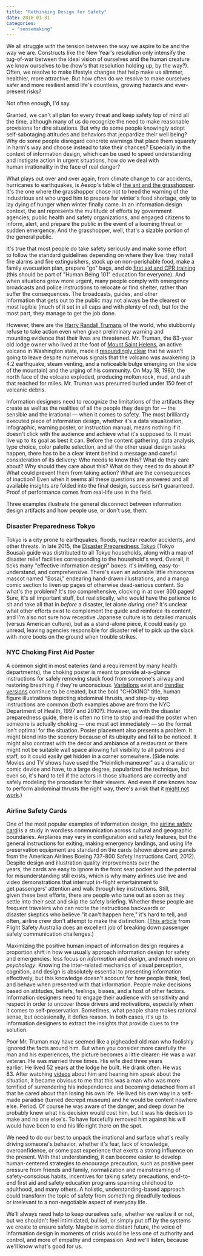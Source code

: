 ```yaml
---
title: "Rethinking Design for Safety"
date: 2016-01-31
categories: 
  - "sensemaking"
---
```


We all struggle with the tension between the way we aspire to be and the way we are. Constructs like the New Year's resolution only intensify the tug-of-war between the ideal vision of ourselves and the human creature we know ourselves to be (how's that resolution holding up, by the way?). Often, we resolve to make lifestyle changes that help make us slimmer, healthier, more attractive. But how often do we resolve to make ourselves safer and more resilient amid life's countless, growing hazards and ever-present risks?

Not often enough, I'd say.

Granted, we can't all plan for every threat and keep safety top of mind all the time, although many of us do recognize the need to make reasonable provisions for dire situations. But why do some people knowingly adopt self-sabotaging attitudes and behaviors that jeopardize their well being? Why do some people disregard concrete warnings that place them squarely in harm's way and choose instead to take their chances? Especially in the context of information design, which can be used to speed understanding and instigate action in urgent situations, how do we deal with human irrationality in the face of real danger?

What plays out over and over again, from climate change to car accidents, hurricanes to earthquakes, is Aesop's fable of [the ant and the grasshopper](http://www.bartleby.com/17/1/36.html). It's the one where the grasshopper chose not to heed the warning of the industrious ant who urged him to prepare for winter's food shortage, only to lay dying of hunger when winter finally came. In an information design context, the ant represents the multitude of efforts by government agencies, public health and safety organizations, and engaged citizens to inform, alert, and prepare the public in the event of a looming threat or sudden emergency. And the grasshopper, well, that's a sizable portion of the general public.

It's true that most people do take safety seriously and make some effort to follow the standard guidelines depending on where they live: they install fire alarms and fire extinguishers, stock up on non-perishable food, make a family evacuation plan, prepare "go" bags, and do [first aid and CPR training](http://www.redcross.org/take-a-class/program-highlights/cpr) (this should be part of "Human Being 101" education for everyone). And when situations grow more urgent, many people comply with emergency broadcasts and police instructions to relocate or find shelter, rather than suffer the consequences. The broadcasts, guides, and other information that gets out to the public may not always be the clearest or most legible (much of it set in all caps and with plenty of red), but for the most part, they manage to get the job done.

However, there are the [Harry Randall Trumans](http://www.columbian.com/news/2010/apr/01/the-old-man-and-the-mountain/) of the world, who stubbornly refuse to take action even when given preliminary warning and mounting evidence that their lives are threatened. Mr. Truman, the 83-year old lodge owner who lived at the foot of [Mount Saint Helens](https://en.wikipedia.org/wiki/Mount_St._Helens), an active volcano in Washington state, made it [resoundingly clear](https://youtu.be/sST8GNEW0D8) that he wasn't going to leave despite numerous signals that the volcano was awakening (a 4.2 earthquake, steam venting, and a noticeable bulge emerging on the side of the mountain) and the urging of his community. On May 18, 1980, the north face of the volcano exploded, producing molten rock, mud, and ash that reached for miles. Mr. Truman was presumed buried under 150 feet of volcanic debris.

Information designers need to recognize the limitations of the artifacts they create as well as the realities of all the people they design for — the sensible and the irrational — when it comes to safety. The most brilliantly executed piece of information design, whether it's a data visualization, infographic, warning poster, or instruction manual, means nothing if it doesn't click with the audience and achieve what it's supposed to. It must live up to its goal as best it can. Before the content gathering, data analysis, type choice, color palette selection, and all the other usual design tasks happen, there has to be a clear intent behind a message and careful consideration of its delivery: Who needs to know this? What do they care about? Why should they care about this? What do they need to do about it? What could prevent them from taking action? What are the consequences of inaction? Even when it seems all these questions are answered and all available insights are folded into the final design, success isn't guaranteed. Proof of performance comes from real-life use in the field.

Three examples illustrate the general disconnect between information design artifacts and how people use, or don't use, them:

### Disaster Preparedness Tokyo

Tokyo is a city prone to earthquakes, floods, nuclear reactor accidents, and other threats. In late 2015, the [Disaster Preparedness Tokyo](http://www.metro.tokyo.jp/ENGLISH/GUIDE/BOSAI/index.htm) (Tokyo Bousai) guide was distributed to all Tokyo households, along with a map of disaster relief facilities corresponding to the household's ward. Overall, it ticks many "effective information design" boxes: it's inviting, easy-to-understand, and comprehensive. There's even an adorable little rhinoceros mascot named "Bosai," endearing hand-drawn illustrations, and a manga comic section to liven up pages of otherwise dead-serious content. So what's the problem? It's _too_ comprehensive, clocking in at over 300 pages! Sure, it's all important stuff, but realistically, who would have the patience to sit and take all that in _before_ a disaster, let alone _during_ one? It's unclear what other efforts exist to complement the guide and reinforce its content, and I'm also not sure how receptive Japanese culture is to detailed manuals (versus American culture), but as a stand-alone piece, it could easily go unread, leaving agencies responsible for disaster relief to pick up the slack with more boots on the ground when trouble strikes.

### NYC Choking First Aid Poster

A common sight in most eateries (and a requirement by many health departments), the choking poster is meant to provide at-a-glance instructions for safely removing stuck food from someone's airway and restoring breathing if they're unconscious. [Variations](https://goo.gl/MV98PF) exist and [trendier versions](http://www.bloomberg.com/bw/articles/2014-08-01/designers-try-to-make-restaurant-choking-posters-hip-dot-oh-boy) continue to be created, but the bold "CHOKING" title, human figure illustrations depicting abdominal thrusts, and step-by-step instructions are common (both examples above are from the NYC Department of Health, 1997 and 2010?). However, as with the disaster preparedness guide, there is often no time to stop and read the poster when someone is actually choking — one must act immediately — so the format isn't optimal for the situation. Poster placement also presents a problem. It might blend into the scenery because of its ubiquity and fail to be noticed. It might also contrast with the decor and ambiance of a restaurant or there might not be suitable wall space allowing full visibility to all patrons and staff, so it could easily get hidden in a corner somewhere. (Side note: Movies and TV shows have used the "Heimlich maneuver" as a dramatic or comic device and have, to a large degree, popularized the technique, but even so, it's hard to tell if the actors in those situations are correctly and safely modeling the procedure for their viewers. And even if one knows how to perform abdominal thrusts the right way, there's a risk that it [might not work](http://well.blogs.nytimes.com/2015/09/14/what-comes-after-the-heimlich-maneuver/).)

### Airline Safety Cards

One of the most popular examples of information design, the [airline safety card](http://airwaysnews.com/html/memorabilia/airline-safety-cards) is a study in wordless communication across cultural and geographic boundaries. Airplanes may vary in configuration and safety features, but the general instructions for exiting, making emergency landings, and using life preservation equipment are standard on the cards (shown above are panels from the American Airlines Boeing 737-800 Safety Instructions Card, 2012). Despite design and illustration quality improvements over the years, the cards are easy to ignore in the front seat pocket and the potential for misunderstanding still exists, which is why many airlines use live and video demonstrations that interrupt in-flight entertainment to get passengers' attention and walk through key instructions. Still, given these best efforts, there are people who tune out as soon as they settle into their seat and skip the safety briefing. Whether these people are frequent travelers who can recite the instructions backwards or disaster skeptics who believe "it can't happen here," it's hard to tell, and often, airline crew don't attempt to make the distinction. ([This article](https://www.casa.gov.au/standard-page/fsa-issue-93-safety-%E2%80%93-no-laughing-matter-0) from Flight Safety Australia does an excellent job of breaking down passenger safety communication challenges.)

Maximizing the positive human impact of information design requires a proportion shift in how we usually approach information design for safety and emergencies: less focus on _information_ and _design_, and much more on _psychology_. Knowing the inter-related mechanics of visual perception, cognition, and design is absolutely essential to presenting information effectively, but this knowledge doesn't account for how people think, feel, and behave when presented with that information. People make decisions based on attitudes, beliefs, feelings, biases, and a host of other factors. Information designers need to engage their audience with sensitivity and respect in order to uncover those drivers and motivations, especially when it comes to self-preservation. Sometimes, what people share makes rational sense, but occasionally, it defies reason. In both cases, it's up to information designers to extract the insights that provide clues to the solution.

Poor Mr. Truman may have seemed like a pigheaded old man who foolishly ignored the facts around him. But when you consider more carefully the man and his experiences, the picture becomes a little clearer: He was a war veteran. He was married three times. His wife died three years earlier. He lived 52 years at the lodge he built. He drank often. He was 83. After watching [videos](https://goo.gl/thfrna) about him and hearing him speak about the situation, it became obvious to me that this was a man who was more terrified of surrendering his independence and becoming detached from all that he cared about than losing his own life. He lived his own way in a self-made paradise (turned decrepit museum) and he would be content nowhere else. Period. Of course he was aware of the danger, and deep down he probably knew what his decision would cost him, but it was his decision to make and no one else's. To have forcefully removed him against his will would have been to end his life right there on the spot.

We need to do our best to unpack the irrational and surface what's really driving someone's behavior, whether it's fear, lack of knowledge, overconfidence, or some past experience that exerts a strong influence on the present. With that understanding, it can become easier to develop human-centered strategies to encourage precaution, such as positive peer pressure from friends and family, normalization and mainstreaming of safety-conscious habits, incentives for taking safety precautions, end-to-end first aid and safety education programs spanning childhood to adulthood, and many others. A holistic, understanding-based approach could transform the topic of safety from something dreadfully tedious or irrelevant to a non-negotiable aspect of everyday life.

We'll always need help to keep ourselves safe, whether we realize it or not, but we shouldn't feel intimidated, bullied, or simply put off by the systems we create to ensure safety. Maybe in some distant future, the voice of information design in moments of crisis would be less one of authority and control, and more of empathy and compassion. And we'll listen, because we'll know what's good for us.

